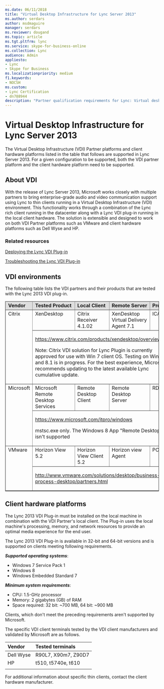 ```yaml
---
ms.date: 06/11/2018
title: "Virtual Desktop Infrastructure for Lync Server 2013"
ms.author: serdars
author: msdmaguire
manager: serdars
ms.reviewer: dougand
ms.topic: article
ms.tgt.pltfrm: lync
ms.service: skype-for-business-online
ms.collection: Lync
audience: Admin
appliesto:
- Lync
- Skype for Business
ms.localizationpriority: medium
f1.keywords:
- NOCSH
ms.custom:
- Lync Certification
- dn788944
description: "Partner qualification requirements for Lync: Virtual desktop infrastructure."
---
```


# Virtual Desktop Infrastructure for Lync Server 2013

The Virtual Desktop Infrastructure (VDI) Partner platforms and client hardware platforms listed in the table that follows are supported in Lync Server 2013. For a given configuration to be supported, both the VDI partner platform and the client hardware platform need to be supported.

## About VDI

With the release of Lync Server 2013, Microsoft works closely with multiple partners to bring enterprise-grade audio and video communication support using Lync to thin clients running in a Virtual Desktop Infrastructure (VDI) environment. This functionality works through a combination of the Lync rich client running in the datacenter along with a Lync VDI plug-in running in the local client hardware. The solution is extensible and designed to work on both VDI Partner platforms such as VMware and client hardware platforms such as Dell Wyse and HP.

### Related resources

[Deploying the Lync VDI Plug-in](../../SfbServer/deploy/deploy-clients/deploy-the-lync-vdi-plug-in.md)

[Troubleshooting the Lync VDI Plug-in](/previous-versions/office/lync-server-2013/lync-server-2013-troubleshooting-the-lync-vdi-plug-in) <!-- 2013 yet to migrate -->

## VDI environments

The following table lists the VDI partners and their products that are tested with the Lync 2013 VDI plug-in. 

<table border="1" cellpadding="0" cellspacing="0" class="grid" width="100%">
    <colgroup>
        <col width="72" />
        <col width="264" />
        <col width="240" />
        <col width="236" />
        <col />
    </colgroup>
    <thead>
        <tr bgcolor="#DEDEDE">
            <td valign="top"><strong>Vendor</strong></td>
            <td valign="top"><strong>Tested Product</strong></td>
            <td valign="top"><strong>Local Client</strong></td>
            <td valign="top"><strong>Remote Server</strong></td>
            <td valign="top"><strong>Protocol</strong></td>
        </tr>
    </thead>
    <tbody>
        <tr>
            <td rowspan="2" valign="top">Citrix</td>
            <td valign="top">XenDesktop</td>
            <td valign="top">Citrix Receiver 4.1.02</td>
            <td valign="top">XenDesktop Virtual Delivery Agent 7.1</td>
            <td valign="top">ICA</td>
        </tr>
        <tr>
            <td colspan="4" valign="top">
                <p><a href="https://www.citrix.com/products/xendesktop/overview.html" title="https://www.citrix.com/products/xendesktop/overview.html">https://www.citrix.com/products/xendesktop/overview.html</a></p>
                <p>Note: Citrix VDI solution for Lync Plugin is currently approved for use with Win 7 client OS. Testing on Win 8 and 8.1 is in progress. For the best experience, Microsoft recommends updating to the latest available Lync cumulative update.</p>
            </td>
        </tr>
        <tr>
            <td rowspan="2" valign="top">Microsoft</td>
            <td valign="top">Microsoft Remote Desktop Services</td>
            <td valign="top">Remote Desktop Client<em></td>
            <td valign="top">Remote Desktop Server</td>
            <td valign="top">RDP</td>
        </tr>
        <tr>
            <td colspan="4" valign="top">
                <p><a href="https://www.microsoft.com/itpro/windows">https://www.microsoft.com/itpro/windows</a></p>
                <p></em> mstsc.exe only.  The Windows 8 App &quot;Remote Desktop&quot; isn't supported</p>
            </td>
        </tr>
        <tr>
            <td rowspan="2" valign="top">VMware</td>
            <td valign="top">Horizon View 5.2</td>
            <td valign="top">Horizon View Client 5.2</td>
            <td valign="top">Horizon view Agent</td>
            <td valign="top">PCOIP</td>
        </tr>
        <tr>
            <td colspan="4" valign="top">
                <p><a href="http://www.vmware.com/solutions/desktop/business-process-desktop/partners.html" title="http://www.vmware.com/solutions/desktop/business-process-desktop/partners.html">http://www.vmware.com/solutions/desktop/business-process-desktop/partners.html</a></p>
                            </td>
        </tr>
    </tbody>
</table>



## Client hardware platforms

The Lync 2013 VDI Plug-in must be installed on the local machine in combination with the VDI Partner's local client. The Plug-in uses the local machine's processing, memory, and network resources to provide an optimal media experience for the end user. 

The Lync 2013 VDI Plug-in is available in 32-bit and 64-bit versions and is supported on clients meeting following requirements.

***Supported operating systems***:

- Windows 7 Service Pack 1
- Windows 8
- Windows Embedded Standard 7

***Minimum system requirements***:

- CPU: 1.5-GHz processor
- Memory: 2 gigabytes (GB) of RAM
- Space required: 32 bit: ~700 MB, 64 bit: ~900 MB

Clients, which don't meet the preceding requirements aren't supported by Microsoft.

The specific VDI client terminals tested by the VDI client manufacturers and validated by Microsoft are as follows. 

|Vendor | Tested terminals |
|:---------|:---------|
|Dell Wyse|  R90L7, X90m7, Z90D7 |
|HP     |  t510, t5740e, t610 |
|      |         |



For additional information about specific thin clients, contact the client hardware manufacturer.

